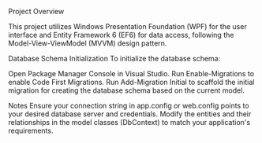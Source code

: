 Project Overview

This project utilizes Windows Presentation Foundation (WPF) for the user interface and Entity Framework 6 (EF6) for data access, following the Model-View-ViewModel (MVVM) design pattern.

Database Schema Initialization To initialize the database schema:

Open Package Manager Console in Visual Studio. Run Enable-Migrations to enable Code First Migrations. Run Add-Migration Initial to scaffold the initial migration for creating the database schema based on the current model.

Notes Ensure your connection string in app.config or web.config points to your desired database server and credentials. Modify the entities and their relationships in the model classes (DbContext) to match your application's requirements.
